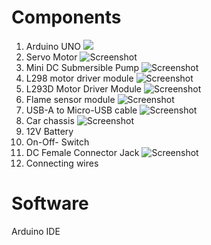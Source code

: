 # Components
1. Arduino UNO 
![](https://github.com/laxminagln/Fire-Fighter-Robot/edit/main/Images/ArduinoUNO.jpg|width=100)
2. Servo Motor 
![Screenshot](screenshot.png)
3. Mini DC Submersible Pump 
![Screenshot](screenshot.png)
4. L298 motor driver module
![Screenshot](screenshot.png)
5. L293D Motor Driver Module 
![Screenshot](screenshot.png)
6. Flame  sensor module
![Screenshot](screenshot.png)
7. USB-A to Micro-USB cable
![Screenshot](screenshot.png)
8. Car chassis
![Screenshot](screenshot.png)
9. 12V Battery
10. On-Off- Switch
11. DC Female Connector Jack 
![Screenshot](screenshot.png)
12. Connecting wires

# Software
Arduino IDE
